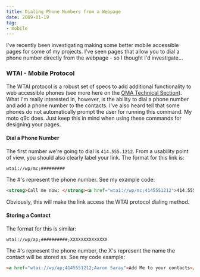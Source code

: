 ```yaml
---
title: Dialing Phone Numbers from a Webpage
date: 2009-01-19
tag:
- mobile
---
```

I've recently been investigating making some better mobile accessible pages for some of my projects.  I've seen pages that allow you to dial a phone number directly from the webpage - so I thought I'd investigate...

<!--more-->

### WTAI - Mobile Protocol

The WTAI protocol is a robust set of specs to add additional functionality to web accessible phones (see more here on the [OMA Technical Section](http://www.openmobilealliance.org/tech/affiliates/wap/wapindex.html)).  What I'm really interested in, however, is the ability to dial a phone number and add a phone number to the contacts.  I've also heard tell that some phones do not automatically prompt the user for running this command.  My moto q9c does.  Just keep this in mind when using these commands for designing your pages.

#### Dial a Phone Number

The first number we're going to dial is `414.555.1212`.  From a usability point of view, you should also clearly label your link.  The format for this link is:
    
    wtai://wp/mc;#########     

The #'s represent the phone number.  See my example code:

```html
<strong>Call me now: </strong><a href="wtai://wp/mc;4145551212">414.555.1212</a>
```

Obviously, this will make the link access the WTAI protocol dialing method.

#### Storing a Contact

The format for this is similar:
    
    wtai://wp/ap;##########;XXXXXXXXXXXXXX

The #'s represent the phone number, the X's represent the name the contact will be stored as.  See my code example:
    
```html
<a href="wtai://wp/ap;4145551212;Aaron Saray">Add Me to your contacts</a>
```
